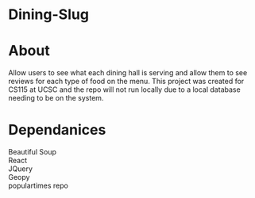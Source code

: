 # Dining-Slug
# About
Allow users to see what each dining hall is serving and allow them to see reviews for each type of food on the menu. This project was created for CS115 at UCSC and the repo will not run locally due to a local database needing to be on the system.
# Dependanices
Beautiful Soup  
React  
JQuery  
Geopy  
populartimes repo  
